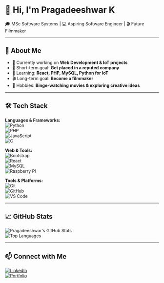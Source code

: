 # 👋 Hi, I'm Pragadeeshwar K  

🎓 MSc Software Systems | 💻 Aspiring Software Engineer | 🎬 Future Filmmaker  

---

## 🚀 About Me  
- 🔭 Currently working on **Web Development & IoT projects**  
- 🎯 Short-term goal: **Get placed in a reputed company**  
- 🌱 Learning: **React, PHP, MySQL, Python for IoT**  
- 🎬 Long-term goal: **Become a filmmaker**  
- 🍿 Hobbies: **Binge-watching movies & exploring creative ideas**  

---

## 🛠️ Tech Stack  

**Languages & Frameworks:**  
![Python](https://img.shields.io/badge/Python-3776AB?style=for-the-badge&logo=python&logoColor=white)  
![PHP](https://img.shields.io/badge/PHP-777BB4?style=for-the-badge&logo=php&logoColor=white)  
![JavaScript](https://img.shields.io/badge/JavaScript-F7DF1E?style=for-the-badge&logo=javascript&logoColor=black)  
![C](https://img.shields.io/badge/C-00599C?style=for-the-badge&logo=c&logoColor=white)  

**Web & Tools:**  
![Bootstrap](https://img.shields.io/badge/Bootstrap-7952B3?style=for-the-badge&logo=bootstrap&logoColor=white)  
![React](https://img.shields.io/badge/React-61DAFB?style=for-the-badge&logo=react&logoColor=black)  
![MySQL](https://img.shields.io/badge/MySQL-4479A1?style=for-the-badge&logo=mysql&logoColor=white)  
![Raspberry Pi](https://img.shields.io/badge/Raspberry%20Pi-A22846?style=for-the-badge&logo=raspberrypi&logoColor=white)  

**Tools & Platforms:**  
![Git](https://img.shields.io/badge/Git-F05032?style=for-the-badge&logo=git&logoColor=white)  
![GitHub](https://img.shields.io/badge/GitHub-181717?style=for-the-badge&logo=github&logoColor=white)  
![VS Code](https://img.shields.io/badge/VS%20Code-0078D4?style=for-the-badge&logo=visualstudiocode&logoColor=white)  

---

## 📈 GitHub Stats  

![Pragadeeshwar's GitHub Stats](https://github-readme-stats.vercel.app/api?username=maddy22ISR027&show_icons=true&theme=radical)  
![Top Languages](https://github-readme-stats.vercel.app/api/top-langs/?username=maddy22ISR027&layout=compact&theme=radical)  

---

## 📫 Connect with Me  

[![LinkedIn](https://img.shields.io/badge/LinkedIn-0A66C2?style=for-the-badge&logo=linkedin&logoColor=white)](https://linkedin.com)  
[![Portfolio](https://i)]()
